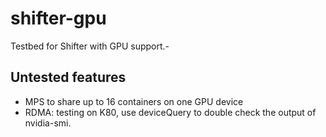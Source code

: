 # shifter-gpu
Testbed for Shifter with GPU support.-

## Untested features
- MPS to share up to 16 containers on one GPU device
- RDMA: testing on K80, use deviceQuery to double check the output of nvidia-smi.
